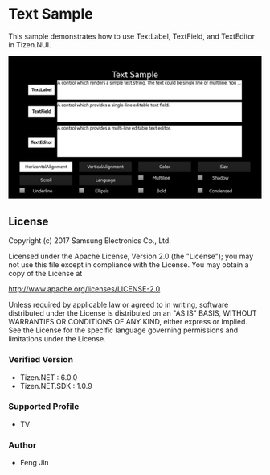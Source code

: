 # Text Sample
This sample demonstrates how to use TextLabel, TextField, and TextEditor in Tizen.NUI.

![MainPage](./Screenshots/textMain.png)

## License
Copyright (c) 2017 Samsung Electronics Co., Ltd.

Licensed under the Apache License, Version 2.0 (the "License");
you may not use this file except in compliance with the License.
You may obtain a copy of the License at

http://www.apache.org/licenses/LICENSE-2.0

Unless required by applicable law or agreed to in writing, software
distributed under the License is distributed on an "AS IS" BASIS,
WITHOUT WARRANTIES OR CONDITIONS OF ANY KIND, either express or implied.
See the License for the specific language governing permissions and
limitations under the License.

### Verified Version
* Tizen.NET : 6.0.0
* Tizen.NET.SDK : 1.0.9


### Supported Profile
* TV

### Author
* Feng Jin

